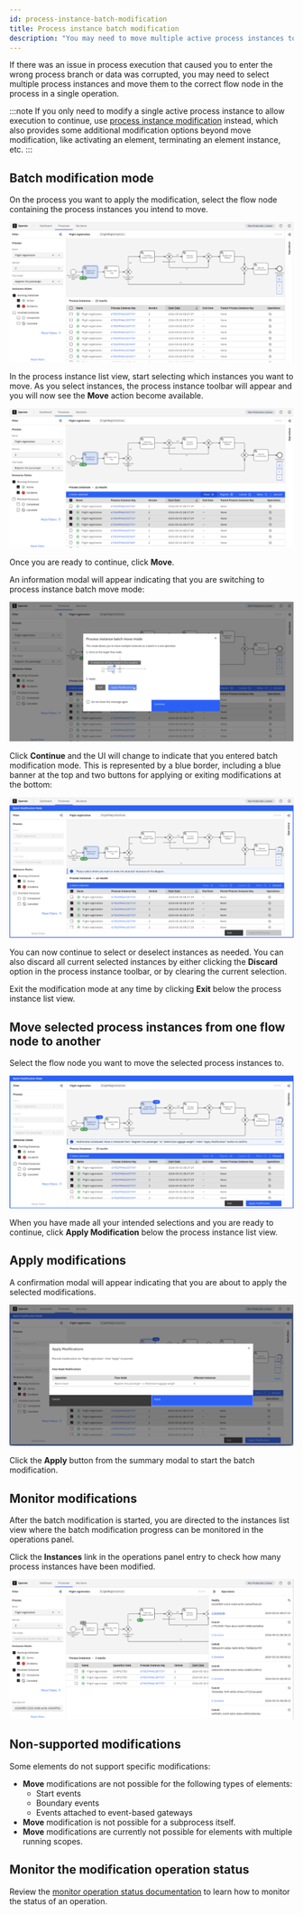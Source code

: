 ```yaml
---
id: process-instance-batch-modification
title: Process instance batch modification
description: "You may need to move multiple active process instances to allow execution to continue."
---
```


If there was an issue in process execution that caused you to enter the wrong process branch or data was corrupted, you may need to select multiple process instances and move them to the correct flow node in the process in a single operation.

:::note
If you only need to modify a single active process instance to allow execution to continue, use [process instance modification](./process-instance-modification.md) instead, which also provides some additional modification options beyond move modification, like activating an element, terminating an element instance, etc.
:::

## Batch modification mode

On the process you want to apply the modification, select the flow node containing the process instances you intend to move.

![select-flownode](./img/batch-modification/select-flownode.png)

In the process instance list view, start selecting which instances you want to move. As you select instances, the process instance toolbar will appear and you will now see the **Move** action become available.

![select-instances-batch-move-available](./img/batch-modification/select-instances-batch-move-available.png)

Once you are ready to continue, click **Move**.

An information modal will appear indicating that you are switching to process instance batch move mode:

![information-modal](./img/batch-modification/information-modal.png)

Click **Continue** and the UI will change to indicate that you entered
batch modification mode. This is represented by a blue border, including a blue banner at the top and two buttons for applying or exiting modifications at the bottom:

![batch-mode-entered](./img/batch-modification/batch-mode-entered.png)

You can now continue to select or deselect instances as needed. You can also discard all current selected instances by either clicking the **Discard** option in the process instance toolbar, or by clearing the current selection.

Exit the modification mode at any time by clicking **Exit** below the process instance list view.

## Move selected process instances from one flow node to another

Select the flow node you want to move the selected process instances to.

![select-target-flownode](./img/batch-modification/select-target-flownode.png)

When you have made all your intended selections and you are ready to continue, click **Apply Modification** below the process instance list view.

## Apply modifications

A confirmation modal will appear indicating that you are about to apply the selected modifications.

![confirmation-modal](./img/batch-modification/confirmation-modal.png)

Click the **Apply** button from the summary modal to start the batch modification.

## Monitor modifications

After the batch modification is started, you are directed to the instances list view where the batch modification progress can be monitored in the operations panel.

Click the **Instances** link in the operations panel entry to check how many process instances have been modified.

![monitor-progress](./img/batch-modification/monitor-progress-using-operations-panel.png)

## Non-supported modifications

Some elements do not support specific modifications:

- **Move** modifications are not possible for the following types of elements:
  - Start events
  - Boundary events
  - Events attached to event-based gateways
- **Move** modification is not possible for a subprocess itself.
- **Move** modifications are currently not possible for elements with multiple running scopes.

## Monitor the modification operation status

Review the [monitor operation status documentation](../monitor-operation-status) to learn how to monitor the status of an operation.
